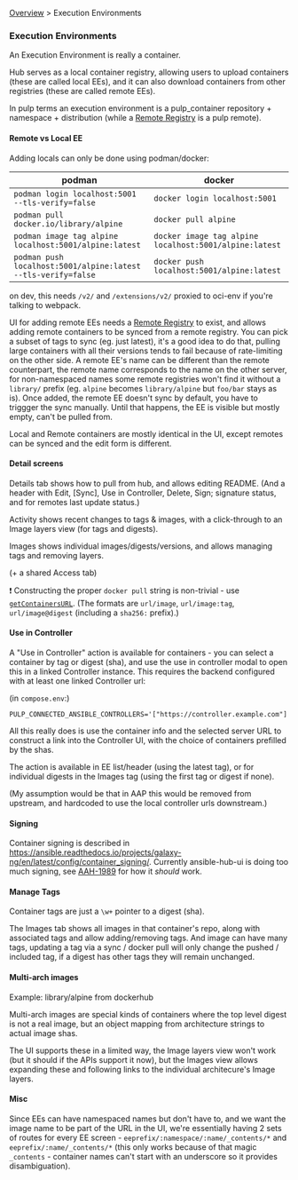 [Overview](Hub-Overview.md) > Execution Environments

### Execution Environments

An Execution Environment is really a container.

Hub serves as a local container registry, allowing users to upload containers (these are called local EEs),
and it can also download containers from other registries (these are called remote EEs).

In pulp terms an execution environment is a pulp_container repository + namespace + distribution (while a [Remote Registry](Hub-Remote-Registries.md) is a pulp remote).


#### Remote vs Local EE

Adding locals can only be done using podman/docker:

| podman                                                        | docker                                                 |
| ------------------------------------------------------------- | ------------------------------------------------------ |
| `podman login localhost:5001 --tls-verify=false`              | `docker login localhost:5001`                          |
| `podman pull docker.io/library/alpine`                        | `docker pull alpine`                                   |
| `podman image tag alpine localhost:5001/alpine:latest`        | `docker image tag alpine localhost:5001/alpine:latest` |
| `podman push localhost:5001/alpine:latest --tls-verify=false` | `docker push localhost:5001/alpine:latest`             |

on dev, this needs `/v2/` and `/extensions/v2/` proxied to oci-env if you're talking to webpack.

UI for adding remote EEs needs a [Remote Registry](Hub-Remote-Registries.md) to exist, and allows adding remote containers to be synced from a remote registry. You can pick a subset of tags to sync (eg. just latest), it's a good idea to do that, pulling large containers with all their versions tends to fail because of rate-limiting on the other side. A remote EE's name can be different than the remote counterpart, the remote name corresponds to the name on the other server, for non-namespaced names some remote registries won't find it without a `library/` prefix (eg. `alpine` becomes `library/alpine` but `foo/bar` stays as is). Once added, the remote EE doesn't sync by default, you have to triggger the sync manually. Until that happens, the EE is visible but mostly empty, can't be pulled from.

Local and Remote containers are mostly identical in the UI, except remotes can be synced and the edit form is different.


#### Detail screens

Details tab shows how to pull from hub, and allows editing README.
(And a header with Edit, [Sync], Use in Controller, Delete, Sign; signature status, and for remotes last update status.)

Activity shows recent changes to tags & images, with a click-through to an Image layers view (for tags and digests).

Images shows individual images/digests/versions, and allows managing tags and removing layers.

(+ a shared Access tab)

:exclamation: Constructing the proper `docker pull` string is non-trivial - use [`getContainersURL`](https://github.com/ansible/ansible-hub-ui/blob/master/src/utilities/get-repo-url.ts#L15-L31). (The formats are `url/image`, `url/image:tag`, `url/image@digest` (including a `sha256:` prefix).)


#### Use in Controller

A "Use in Controller" action is available for containers - you can select a container by tag or digest (sha), and use the use in controller modal to open this in a linked Controller instance. This requires the backend configured with at least one linked Controller url:

(in `compose.env`:)
```
PULP_CONNECTED_ANSIBLE_CONTROLLERS='["https://controller.example.com"]'
```

All this really does is use the container info and the selected server URL to construct a link into the Controller UI, with the choice of containers prefilled by the shas.

The action is available in EE list/header (using the latest tag), or for individual digests in the Images tag (using the first tag or digest if none).

(My assumption would be that in AAP this would be removed from upstream, and hardcoded to use the local controller urls downstream.)


#### Signing

Container signing is described in https://ansible.readthedocs.io/projects/galaxy-ng/en/latest/config/container_signing/.
Currently ansible-hub-ui is doing too much signing, see [AAH-1989](https://issues.redhat.com/browse/AAH-1989) for how it *should* work.


#### Manage Tags

Container tags are just a `\w+` pointer to a digest (sha).

The Images tab shows all images in that container's repo, along with associated tags and allow adding/removing tags. 
And image can have many tags, updating a tag via a sync / docker pull will only change the pushed / included tag, if a digest has other tags they will remain unchanged.


#### Multi-arch images

Example: library/alpine from dockerhub

Multi-arch images are special kinds of containers where the top level digest is not a real image, but an object mapping from architecture strings to actual image shas.

The UI supports these in a limited way, the Image layers view won't work (but it should if the APIs support it now),
but the Images view allows expanding these and following links to the individual architecure's Image layers.


#### Misc

Since EEs can have namespaced names but don't have to, and we want the image name to be part of the URL in the UI, we're essentially having 2 sets of routes for every EE screen - `eeprefix/:namespace/:name/_contents/*` and `eeprefix/:name/_contents/*` (this only works because of that magic `_contents` - container names can't start with an underscore so it provides disambiguation).